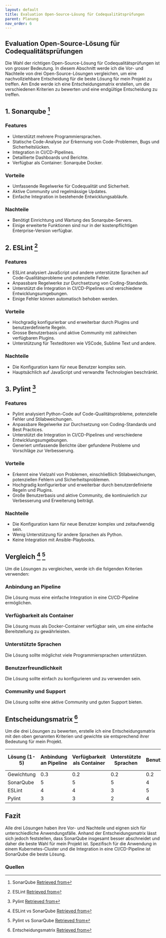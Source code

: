 ```yaml
---
layout: default
title: Evaluation Open-Source-Lösung für Codequalitätsprüfungen
parent: Planung
nav_order: 6
---
```


## Evaluation Open-Source-Lösung für Codequalitätsprüfungen

Die Wahl der richtigen Open-Source-Lösung für Codequalitätsprüfungen ist von grosser Bedeutung. In diesem Abschnitt werde ich die Vor- und Nachteile von drei Open-Source-Lösungen vergleichen, um eine nachvollziehbare Entscheidung für die beste Lösung für mein Projekt zu treffen. Am Ende werde ich eine Entscheidungsmatrix erstellen, um die verschiedenen Kriterien zu bewerten und eine endgültige Entscheidung zu treffen.

## 1. Sonarqube [^1]

### Features

- Unterstützt mehrere Programmiersprachen.
- Statische Code-Analyse zur Erkennung von Code-Problemen, Bugs und Sicherheitslücken.
- Integration in CI/CD-Pipelines.
- Detaillierte Dashboards und Berichte.
- Verfügbar als Container: Sonarqube Docker.

### Vorteile

- Umfassende Regelwerke für Codequalität und Sicherheit.
- Aktive Community und regelmässige Updates.
- Einfache Integration in bestehende Entwicklungsabläufe.

### Nachteile

- Benötigt Einrichtung und Wartung des Sonarqube-Servers.
- Einige erweiterte Funktionen sind nur in der kostenpflichtigen Enterprise-Version verfügbar.

## 2. ESLint [^2]

### Features

- ESLint analysiert JavaScript und andere unterstützte Sprachen auf Code-Qualitätsprobleme und potenzielle Fehler.
- Anpassbare Regelwerke zur Durchsetzung von Coding-Standards.
- Unterstützt die Integration in CI/CD-Pipelines und verschiedene Entwicklungsumgebungen.
- Einige Fehler können automatisch behoben werden.

### Vorteile

- Hochgradig konfigurierbar und erweiterbar durch Plugins und benutzerdefinierte Regeln.
- Grosse Benutzerbasis und aktive Community mit zahlreichen verfügbaren Plugins.
- Unterstützung für Texteditoren wie VSCode, Sublime Text und andere.

### Nachteile

- Die Konfiguration kann für neue Benutzer komplex sein.
- Hauptsächlich auf JavaScript und verwandte Technologien beschränkt.

## 3. Pylint [^3]

### Features

- Pylint analysiert Python-Code auf Code-Qualitätsprobleme, potenzielle Fehler und Stilabweichungen.
- Anpassbare Regelwerke zur Durchsetzung von Coding-Standards und Best Practices.
- Unterstützt die Integration in CI/CD-Pipelines und verschiedene Entwicklungsumgebungen.
- Generiert umfassende Berichte über gefundene Probleme und Vorschläge zur Verbesserung.

### Vorteile

- Erkennt eine Vielzahl von Problemen, einschließlich Stilabweichungen, potenziellen Fehlern und Sicherheitsproblemen.
- Hochgradig konfigurierbar und erweiterbar durch benutzerdefinierte Regeln und Plugins.
- Große Benutzerbasis und aktive Community, die kontinuierlich zur Verbesserung und Erweiterung beiträgt.

### Nachteile

- Die Konfiguration kann für neue Benutzer komplex und zeitaufwendig sein.
- Wenig Unterstützung für andere Sprachen als Python.
- Keine Integration mit Ansible-Playbooks.

## Vergleich [^5] [^6]

Um die Lösungen zu vergleichen, werde ich die folgenden Kriterien verwenden:

### Anbindung an Pipeline

Die Lösung muss eine einfache Integration in eine CI/CD-Pipeline ermöglichen.

### Verfügbarkeit als Container

Die Lösung muss als Docker-Container verfügbar sein, um eine einfache Bereitstellung zu gewährleisten.

### Unterstützte Sprachen

Die Lösung sollte möglichst viele Programmiersprachen unterstützen.

### Benutzerfreundlichkeit

Die Lösung sollte einfach zu konfigurieren und zu verwenden sein.

### Community und Support

Die Lösung sollte eine aktive Community und guten Support bieten.

## Entscheidungsmatrix [^4]

Um die drei Lösungen zu bewerten, erstelle ich eine Entscheidungsmatrix mit den oben genannten Kriterien und gewichte sie entsprechend ihrer Bedeutung für mein Projekt.

| **Lösung**  (1-5)  | **Anbindung an Pipeline**    | **Verfügbarkeit als Container**  | **Unterstützte Sprachen** | **Benutzerfreundlichkeit**  | **Community und Support**      | **Gesamtpunktzahl**  |
|------------------- |----------------------------- |--------------------------------- |-------------------------- |---------------------------- |------------------------------- |---------------------- |
| Gewichtung         | 0.3                          | 0.2                             | 0.2                       | 0.2                         | 0.1                           |                      |
| SonarQube          | 5                            | 5                               | 5                         | 4                           | 5                             | **4.7**              |
| ESLint             | 4                            | 4                               | 3                         | 5                           | 4                             | **4.0**              |
| Pylint             | 3                            | 3                               | 2                         | 4                           | 3                             | **3.0**              |

## Fazit

Alle drei Lösungen haben ihre Vor- und Nachteile und eignen sich für unterschiedliche Anwendungsfälle. Anhand der Entscheidungsmatrix lässt sich jedoch feststellen, dass SonarQube insgesamt besser abschneidet und daher die beste Wahl für mein Projekt ist.
Spezifisch für die Anwendung in einem Kubernetes-Cluster und die Integration in eine CI/CD-Pipeline ist SonarQube die beste Lösung.

### Quellen

[^1]: SonarQube [Retrieved from](https://www.sonarqube.org/)
[^2]: ESLint [Retrieved from](https://eslint.org/)
[^3]: Pylint [Retrieved from](https://pylint.pycqa.org/)
[^4]: Entscheidungsmatrix [Retrieved from](https://de.wikipedia.org/wiki/Entscheidungsmatrix)
[^5]: ESLint vs SonarQube [Retrieved from](https://stackshare.io/stackups/eslint-vs-sonarqube)
[^6]: Pylint vs SonarQube [Retrieved from](https://stackshare.io/stackups/pylint-vs-sonarqube)